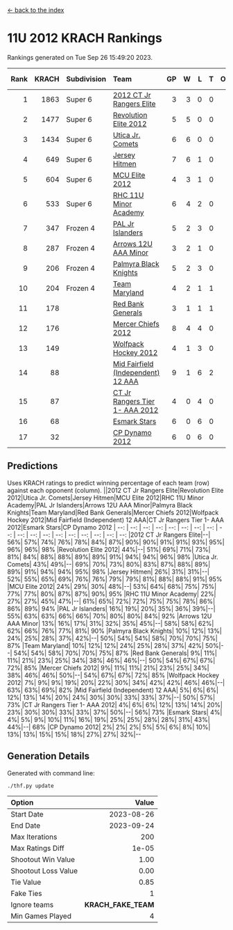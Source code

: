 [<- back to the index](readme.md)
# 11U 2012 KRACH Rankings
Rankings generated on Tue Sep 26 15:49:20 2023.

Rank|KRACH|Subdivision|Team|GP|W|L|T|OTW|OTL|SoS|Exp Wins|Win Diff
---:|---:|:---|:---|---:|---:|---:|---:|---:|---:|---:|---:|---:
1|1863|Super 6|[2012 CT Jr Rangers Elite](https://gamesheetstats.com/seasons/3664/teams/140909/schedule)|3|3|0|0|0|0|449|3.9|0.0
2|1477|Super 6|[Revolution Elite 2012](https://gamesheetstats.com/seasons/3664/teams/140924/schedule)|5|5|0|0|1|0|217|5.8|-0.0
3|1434|Super 6|[Utica Jr. Comets](https://gamesheetstats.com/seasons/3664/teams/140923/schedule)|6|6|0|0|1|0|172|6.8|-0.0
4|649|Super 6|[Jersey Hitmen](https://gamesheetstats.com/seasons/3664/teams/140915/schedule)|7|6|1|0|0|0|324|6.9|0.0
5|604|Super 6|[MCU Elite 2012](https://gamesheetstats.com/seasons/3664/teams/140908/schedule)|4|3|1|0|2|0|326|3.9|0.0
6|533|Super 6|[RHC 11U Minor Academy](https://gamesheetstats.com/seasons/3664/teams/140913/schedule)|6|4|2|0|0|1|517|4.9|0.0
7|347|Frozen 4|[PAL Jr Islanders](https://gamesheetstats.com/seasons/3664/teams/140921/schedule)|5|2|3|0|0|1|909|2.8|-0.0
8|287|Frozen 4|[Arrows 12U AAA Minor](https://gamesheetstats.com/seasons/3664/teams/140920/schedule)|3|2|1|0|1|0|199|2.9|0.0
9|206|Frozen 4|[Palmyra Black Knights](https://gamesheetstats.com/seasons/3664/teams/140927/schedule)|5|2|3|0|0|0|779|2.8|-0.0
10|204|Frozen 4|[Team Maryland](https://gamesheetstats.com/seasons/3664/teams/140928/schedule)|4|2|1|1|0|0|159|3.7|0.0
11|178||[Red Bank Generals](https://gamesheetstats.com/seasons/3664/teams/140916/schedule)|3|1|1|1|0|0|273|2.7|0.0
12|176||[Mercer Chiefs 2012](https://gamesheetstats.com/seasons/3664/teams/140918/schedule)|8|4|4|0|0|1|420|4.9|0.0
13|149||[Wolfpack Hockey 2012](https://gamesheetstats.com/seasons/3664/teams/140914/schedule)|4|1|3|0|0|1|419|1.9|0.0
14|88||[Mid Fairfield (Independent) 12 AAA](https://gamesheetstats.com/seasons/3664/teams/140910/schedule)|9|1|6|2|0|2|236|3.6|0.0
15|87||[CT Jr Rangers Tier 1- AAA 2012](https://gamesheetstats.com/seasons/3664/teams/140911/schedule)|4|0|4|0|0|0|826|0.8|-0.0
16|68||[Esmark Stars](https://gamesheetstats.com/seasons/3664/teams/140926/schedule)|6|0|6|0|0|0|798|0.8|-0.0
17|32||[CP Dynamo 2012](https://gamesheetstats.com/seasons/3664/teams/140922/schedule)|6|0|6|0|0|0|333|0.9|0.0

## Predictions
Uses KRACH ratings to predict winning percentage of each team (row) against each opponent (column).
||2012 CT Jr Rangers Elite|Revolution Elite 2012|Utica Jr. Comets|Jersey Hitmen|MCU Elite 2012|RHC 11U Minor Academy|PAL Jr Islanders|Arrows 12U AAA Minor|Palmyra Black Knights|Team Maryland|Red Bank Generals|Mercer Chiefs 2012|Wolfpack Hockey 2012|Mid Fairfield (Independent) 12 AAA|CT Jr Rangers Tier 1- AAA 2012|Esmark Stars|CP Dynamo 2012
| --: | --: | --: | --: | --: | --: | --: | --: | --: | --: | --: | --: | --: | --: | --: | --: | --: | --: 
|2012 CT Jr Rangers Elite|--| 56%| 57%| 74%| 76%| 78%| 84%| 87%| 90%| 90%| 91%| 91%| 93%| 95%| 96%| 96%| 98%
|Revolution Elite 2012| 44%|--| 51%| 69%| 71%| 73%| 81%| 84%| 88%| 88%| 89%| 89%| 91%| 94%| 94%| 96%| 98%
|Utica Jr. Comets| 43%| 49%|--| 69%| 70%| 73%| 80%| 83%| 87%| 88%| 89%| 89%| 91%| 94%| 94%| 95%| 98%
|Jersey Hitmen| 26%| 31%| 31%|--| 52%| 55%| 65%| 69%| 76%| 76%| 79%| 79%| 81%| 88%| 88%| 91%| 95%
|MCU Elite 2012| 24%| 29%| 30%| 48%|--| 53%| 64%| 68%| 75%| 75%| 77%| 77%| 80%| 87%| 87%| 90%| 95%
|RHC 11U Minor Academy| 22%| 27%| 27%| 45%| 47%|--| 61%| 65%| 72%| 72%| 75%| 75%| 78%| 86%| 86%| 89%| 94%
|PAL Jr Islanders| 16%| 19%| 20%| 35%| 36%| 39%|--| 55%| 63%| 63%| 66%| 66%| 70%| 80%| 80%| 84%| 92%
|Arrows 12U AAA Minor| 13%| 16%| 17%| 31%| 32%| 35%| 45%|--| 58%| 58%| 62%| 62%| 66%| 76%| 77%| 81%| 90%
|Palmyra Black Knights| 10%| 12%| 13%| 24%| 25%| 28%| 37%| 42%|--| 50%| 54%| 54%| 58%| 70%| 70%| 75%| 87%
|Team Maryland| 10%| 12%| 12%| 24%| 25%| 28%| 37%| 42%| 50%|--| 54%| 54%| 58%| 70%| 70%| 75%| 87%
|Red Bank Generals|  9%| 11%| 11%| 21%| 23%| 25%| 34%| 38%| 46%| 46%|--| 50%| 54%| 67%| 67%| 72%| 85%
|Mercer Chiefs 2012|  9%| 11%| 11%| 21%| 23%| 25%| 34%| 38%| 46%| 46%| 50%|--| 54%| 67%| 67%| 72%| 85%
|Wolfpack Hockey 2012|  7%|  9%|  9%| 19%| 20%| 22%| 30%| 34%| 42%| 42%| 46%| 46%|--| 63%| 63%| 69%| 82%
|Mid Fairfield (Independent) 12 AAA|  5%|  6%|  6%| 12%| 13%| 14%| 20%| 24%| 30%| 30%| 33%| 33%| 37%|--| 50%| 57%| 73%
|CT Jr Rangers Tier 1- AAA 2012|  4%|  6%|  6%| 12%| 13%| 14%| 20%| 23%| 30%| 30%| 33%| 33%| 37%| 50%|--| 56%| 73%
|Esmark Stars|  4%|  4%|  5%|  9%| 10%| 11%| 16%| 19%| 25%| 25%| 28%| 28%| 31%| 43%| 44%|--| 68%
|CP Dynamo 2012|  2%|  2%|  2%|  5%|  5%|  6%|  8%| 10%| 13%| 13%| 15%| 15%| 18%| 27%| 27%| 32%|--

## Generation Details

Generated with command line:
```
./thf.py update
```

| Option | Value |
| :----- | ----: |
| Start Date | 2023-08-26 |
| End Date | 2023-09-24 |
| Max Iterations | 200 |
| Max Ratings Diff | 1e-05 |
| Shootout Win Value | 1.00 |
| Shootout Loss Value | 0.00 |
| Tie Value | 0.85 |
| Fake Ties | 1 |
| Ignore teams | __KRACH_FAKE_TEAM__ |
| Min Games Played | 4 |

